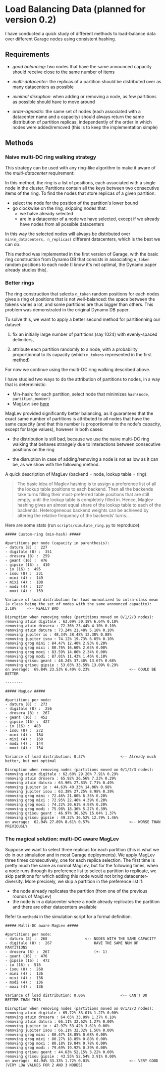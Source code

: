 # Load Balancing Data (planned for version 0.2)

I have conducted a quick study of different methods to load-balance data over different Garage nodes using consistent hashing.

## Requirements

- *good balancing*: two nodes that have the same announced capacity should receive close to the same number of items

- *multi-datacenter*: the replicas of a partition should be distributed over as many datacenters as possible

- *minimal disruption*: when adding or removing a node, as few partitions as possible should have to move around

- *order-agnostic*: the same set of nodes (each associated with a datacenter name
  and a capacity) should always return the same distribution of partition
  replicas, independently of the order in which nodes were added/removed (this
  is to keep the implementation simple)

## Methods

### Naive multi-DC ring walking strategy

This strategy can be used with any ring-like algorithm to make it aware of the *multi-datacenter* requirement:

In this method, the ring is a list of positions, each associated with a single node in the cluster.
Partitions contain all the keys between two consecutive items of the ring.
To find the nodes that store replicas of a given partition:

- select the node for the position of the partition's lower bound
- go clockwise on the ring, skipping nodes that:
  - we halve already selected
  - are in a datacenter of a node we have selected, except if we already have nodes from all possible datacenters

In this way the selected nodes will always be distributed over
`min(n_datacenters, n_replicas)` different datacenters, which is the best we
can do.

This method was implemented in the first version of Garage, with the basic
ring construction from Dynamo DB that consists in associating `n_token` random positions to
each node (I know it's not optimal, the Dynamo paper already studies this).

### Better rings

The ring construction that selects `n_token` random positions for each nodes gives a ring of positions that
is not well-balanced: the space between the tokens varies a lot, and some partitions are thus bigger than others.
This problem was demonstrated in the original Dynamo DB paper.

To solve this, we want to apply a better second method for partitionning our dataset:

1. fix an initially large number of partitions (say 1024) with evenly-spaced delimiters, 

2. attribute each partition randomly to a node, with a probability
   proportionnal to its capacity (which `n_tokens` represented in the first
   method)

For now we continue using the multi-DC ring walking described above.

I have studied two ways to do the attribution of partitions to nodes, in a way that is deterministic:

- Min-hash: for each partition, select node that minimizes `hash(node, partition_number)`
- MagLev: see [here](https://blog.acolyer.org/2016/03/21/maglev-a-fast-and-reliable-software-network-load-balancer/)

MagLev provided significantly better balancing, as it guarantees that the exact
same number of partitions is attributed to all nodes that have the same
capacity (and that this number is proportionnal to the node's capacity, except
for large values), however in both cases:

- the distribution is still bad, because we use the naive multi-DC ring walking
  that behaves strangely due to interactions between consecutive positions on
  the ring

- the disruption in case of adding/removing a node is not as low as it can be,
  as we show with the following method.

A quick description of MagLev (backend = node, lookup table = ring):

> The basic idea of Maglev hashing is to assign a preference list of all the
> lookup table positions to each backend. Then all the backends take turns
> filling their most-preferred table positions that are still empty, until the
> lookup table is completely filled in. Hence, Maglev hashing gives an almost
> equal share of the lookup table to each of the backends. Heterogeneous
> backend weights can be achieved by altering the relative frequency of the
> backends’ turns…

Here are some stats (run `scripts/simulate_ring.py` to reproduce):

```
##### Custom-ring (min-hash) #####

#partitions per node (capacity in parenthesis):
- datura (8) :  227
- digitale (8) :  351
- drosera (8) :  259
- geant (16) :  476
- gipsie (16) :  410
- io (16) :  495
- isou (8) :  231
- mini (4) :  149
- mixi (4) :  188
- modi (4) :  127
- moxi (4) :  159

Variance of load distribution for load normalized to intra-class mean
(a class being the set of nodes with the same announced capacity): 2.18%     <-- REALLY BAD

Disruption when removing nodes (partitions moved on 0/1/2/3 nodes):
removing atuin digitale : 63.09% 30.18% 6.64% 0.10%
removing atuin drosera : 72.36% 23.44% 4.10% 0.10%
removing atuin datura : 73.24% 21.48% 5.18% 0.10%
removing jupiter io : 48.34% 38.48% 12.30% 0.88%
removing jupiter isou : 74.12% 19.73% 6.05% 0.10%
removing grog mini : 84.47% 12.40% 2.93% 0.20%
removing grog mixi : 80.76% 16.60% 2.64% 0.00%
removing grog moxi : 83.59% 14.06% 2.34% 0.00%
removing grog modi : 87.01% 11.43% 1.46% 0.10%
removing grisou geant : 48.24% 37.40% 13.67% 0.68%
removing grisou gipsie : 53.03% 33.59% 13.09% 0.29%
on average:  69.84% 23.53% 6.40% 0.23%                  <-- COULD BE BETTER

--------

##### MagLev #####

#partitions per node:
- datura (8) :  273
- digitale (8) :  256
- drosera (8) :  267
- geant (16) :  452
- gipsie (16) :  427
- io (16) :  483
- isou (8) :  272
- mini (4) :  184
- mixi (4) :  160
- modi (4) :  144
- moxi (4) :  154

Variance of load distribution: 0.37%                <-- Already much better, but not optimal

Disruption when removing nodes (partitions moved on 0/1/2/3 nodes):
removing atuin digitale : 62.60% 29.20% 7.91% 0.29%
removing atuin drosera : 65.92% 26.56% 7.23% 0.29%
removing atuin datura : 63.96% 27.83% 7.71% 0.49%
removing jupiter io : 44.63% 40.33% 14.06% 0.98%
removing jupiter isou : 63.38% 27.25% 8.98% 0.39%
removing grog mini : 72.46% 21.00% 6.35% 0.20%
removing grog mixi : 72.95% 22.46% 4.39% 0.20%
removing grog moxi : 74.22% 20.61% 4.98% 0.20%
removing grog modi : 75.98% 18.36% 5.27% 0.39%
removing grisou geant : 46.97% 36.62% 15.04% 1.37%
removing grisou gipsie : 49.22% 36.52% 12.79% 1.46%
on average:  62.94% 27.89% 8.61% 0.57%                  <-- WORSE THAN PREVIOUSLY
```

### The magical solution: multi-DC aware MagLev

Suppose we want to select three replicas for each partition (this is what we do in our simulation and in most Garage deployments).
We apply MagLev three times consecutively, one for each replica selection.
The first time is pretty much the same as normal MagLev, but for the following times, when a node runs through its preference
list to select a partition to replicate, we skip partitions for which adding this node would not bring datacenter-diversity.
More precisely, we skip a partition in the preference list if:

- the node already replicates the partition (from one of the previous rounds of MagLev)
- the node is in a datacenter where a node already replicates the partition and there are other datacenters available

Refer to `method4` in the simulation script for a formal definition.

```
##### Multi-DC aware MagLev #####

#partitions per node:
- datura (8) :  268                 <-- NODES WITH THE SAME CAPACITY
- digitale (8) :  267                   HAVE THE SAME NUM OF PARTITIONS
- drosera (8) :  267                    (+- 1)
- geant (16) :  470
- gipsie (16) :  472
- io (16) :  516
- isou (8) :  268
- mini (4) :  136
- mixi (4) :  136
- modi (4) :  136
- moxi (4) :  136

Variance of load distribution: 0.06%                <-- CAN'T DO BETTER THAN THIS

Disruption when removing nodes (partitions moved on 0/1/2/3 nodes):
removing atuin digitale : 65.72% 33.01% 1.27% 0.00%
removing atuin drosera : 64.65% 33.89% 1.37% 0.10%
removing atuin datura : 66.11% 32.62% 1.27% 0.00%
removing jupiter io : 42.97% 53.42% 3.61% 0.00%
removing jupiter isou : 66.11% 32.32% 1.56% 0.00%
removing grog mini : 80.47% 18.85% 0.68% 0.00%
removing grog mixi : 80.27% 18.85% 0.88% 0.00%
removing grog moxi : 80.18% 19.04% 0.78% 0.00%
removing grog modi : 79.69% 19.92% 0.39% 0.00%
removing grisou geant : 44.63% 52.15% 3.22% 0.00%
removing grisou gipsie : 43.55% 52.54% 3.91% 0.00%
on average:  64.94% 33.33% 1.72% 0.01%                  <-- VERY GOOD (VERY LOW VALUES FOR 2 AND 3 NODES)
```
